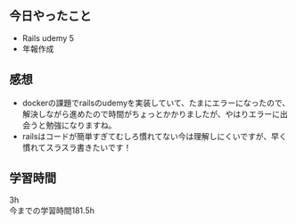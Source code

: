 ## 今日やったこと
- Rails udemy 5
- 年報作成

## 感想
- dockerの課題でrailsのudemyを実装していて、たまにエラーになったので、解決しながら進めたので時間がちょっとかかりましたが、やはりエラーに出会うと勉強になりますね。
- railsはコードが簡単すぎてむしろ慣れてない今は理解しにくいですが、早く慣れてスラスラ書きたいです！ 

## 学習時間
3h  
今までの学習時間181.5h 

